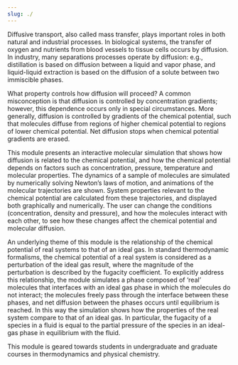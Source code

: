 ```yaml
---
slug: ./
---
```



Diffusive transport, also called mass transfer, plays important roles in both natural and industrial processes.  In biological systems, the transfer of oxygen and nutrients from blood vessels to tissue cells occurs by diffusion. In industry, many separations processes operate by diffusion: e.g., distillation is based on diffusion between a liquid and vapor phase, and liquid-liquid extraction is based on the diffusion of a solute between two immiscible phases.    

What property controls how diffusion will proceed?  A common misconception is that diffusion is controlled by concentration gradients; however, this dependence occurs only in special circumstances.  More generally, diffusion is controlled by gradients of the chemical potential, such that molecules diffuse from regions of higher chemical potential to regions of lower chemical potential.  Net diffusion stops when chemical potential gradients are erased.  

This module presents an interactive molecular simulation that shows how diffusion is related to the chemical potential, and how the chemical potential depends on factors such as concentration, pressure, temperature and molecular properties.  The dynamics of a sample of molecules are simulated by numerically solving Newton’s laws of motion, and animations of the molecular trajectories are shown.  System properties relevant to the chemical potential are calculated from these trajectories, and displayed both graphically and numerically. The user can change the conditions (concentration, density and pressure), and how the molecules interact with each other, to see how these changes affect the chemical potential and molecular diffusion.  

An underlying theme of this module is the relationship of the chemical potential of real systems to that of an ideal gas.  In standard thermodynamic formalisms, the chemical potential of a real system is considered as a perturbation of the ideal gas result, where the magnitude of the perturbation is described by the fugacity coefficient. To explicitly address this relationship, the module simulates a phase composed of ‘real’ molecules that interfaces with an ideal gas phase in which the molecules do not interact; the molecules freely pass through the interface between these phases, and net diffusion between the phases occurs until equilibrium is reached.  In this way the simulation shows how the properties of the real system compare to that of an ideal gas.  In particular, the fugacity of a species in a fluid is equal to the partial pressure of the species in an ideal-gas phase in equilibrium with the fluid.

This module is geared towards students in undergraduate and graduate courses in thermodynamics and physical chemistry.